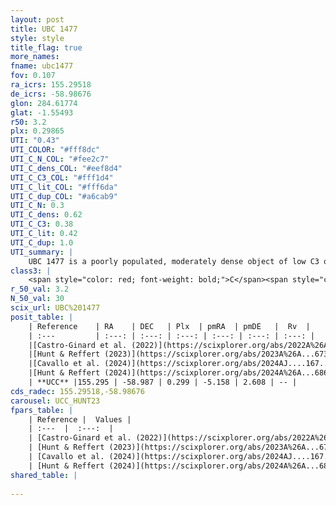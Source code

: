 ```yaml
---
layout: post
title: UBC 1477
style: style
title_flag: true
more_names: 
fname: ubc1477
fov: 0.107
ra_icrs: 155.29518
de_icrs: -58.98676
glon: 284.61774
glat: -1.55493
r50: 3.2
plx: 0.29865
UTI: "0.43"
UTI_COLOR: "#fff8dc"
UTI_C_N_COL: "#fee2c7"
UTI_C_dens_COL: "#eef8d4"
UTI_C_C3_COL: "#fff1d4"
UTI_C_lit_COL: "#fff6da"
UTI_C_dup_COL: "#a6cab9"
UTI_C_N: 0.3
UTI_C_dens: 0.62
UTI_C_C3: 0.38
UTI_C_lit: 0.42
UTI_C_dup: 1.0
UTI_summary: |
    UBC 1477 is a poorly populated, moderately dense object of low C3 quality. It was recently reported in the literature.
class3: |
    <span style="color: red; font-weight: bold;">C</span><span style="color: #FFC300; font-weight: bold;">B</span>
r_50_val: 3.2
N_50_val: 30
scix_url: UBC%201477
posit_table: |
    | Reference    | RA    | DEC   | Plx  | pmRA  | pmDE   |  Rv  |
    | :---         | :---: | :---: | :---: | :---: | :---: | :---: |
    |[Castro-Ginard et al. (2022)](https://scixplorer.org/abs/2022A%26A...661A.118C) | 155.29 | -58.99 | 0.3 | -5.15 | 2.62 | -7.66 |
    |[Hunt & Reffert (2023)](https://scixplorer.org/abs/2023A%26A...673A.114H) | 155.303 | -58.981 | 0.295 | -5.139 | 2.612 | -8.182 |
    |[Cavallo et al. (2024)](https://scixplorer.org/abs/2024AJ....167...12C) | 155.314 | -58.994 | 0.295 | -- | -- | -- |
    |[Hunt & Reffert (2024)](https://scixplorer.org/abs/2024A%26A...686A..42H) | 155.303 | -58.981 | 0.295 | -5.139 | 2.612 | -8.182 |
    | **UCC** |155.295 | -58.987 | 0.299 | -5.158 | 2.608 | -- | 
cds_radec: 155.29518,-58.98676
carousel: UCC_HUNT23
fpars_table: |
    | Reference |  Values |
    | :---  |  :---:  |
    | [Castro-Ginard et al. (2022)](https://scixplorer.org/abs/2022A%26A...661A.118C) | `AV=1.702, Dist=3867, logAge=7.701` |
    | [Hunt & Reffert (2023)](https://scixplorer.org/abs/2023A%26A...673A.114H) | `AV50=1.993, diffAV50=2.003, MOD50=12.454, logAge50=7.976` |
    | [Cavallo et al. (2024)](https://scixplorer.org/abs/2024AJ....167...12C) | `AV50=1.97, dMod50=12.12, logAge50=8.42, [Fe/H]50=0.07` |
    | [Hunt & Reffert (2024)](https://scixplorer.org/abs/2024A%26A...686A..42H) | `MassJ=341.582` |
shared_table: |
    
---
```

